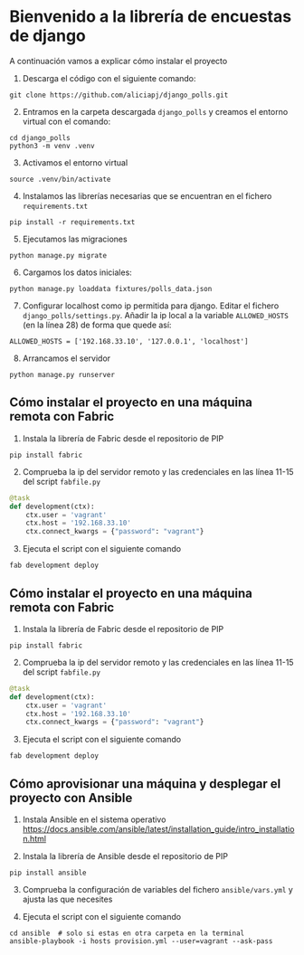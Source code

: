 # Bienvenido a la librería de encuestas de django

A continuación vamos a explicar cómo instalar el proyecto

1. Descarga el código con el siguiente comando:

```
git clone https://github.com/aliciapj/django_polls.git
```

2. Entramos en la carpeta descargada `django_polls` y creamos el entorno virtual con el comando:
```
cd django_polls
python3 -m venv .venv
```

3. Activamos el entorno virtual
```
source .venv/bin/activate
```

4. Instalamos las librerías necesarias que se encuentran en el fichero `requirements.txt`
```
pip install -r requirements.txt
```

5. Ejecutamos las migraciones
```
python manage.py migrate
```

6. Cargamos los datos iniciales:
```
python manage.py loaddata fixtures/polls_data.json
```

7. Configurar localhost como ip permitida para django. Editar el fichero `django_polls/settings.py`. Añadir la ip local a la variable `ALLOWED_HOSTS` (en la línea 28) de forma que quede así:
```
ALLOWED_HOSTS = ['192.168.33.10', '127.0.0.1', 'localhost']
```

8. Arrancamos el servidor
```
python manage.py runserver
```

## Cómo instalar el proyecto en una máquina remota con Fabric

1. Instala la librería de Fabric desde el repositorio de PIP
```
pip install fabric
```

2. Comprueba la ip del servidor remoto y las credenciales en las línea 11-15 del script `fabfile.py`
```python
@task
def development(ctx):
    ctx.user = 'vagrant'
    ctx.host = '192.168.33.10'
    ctx.connect_kwargs = {"password": "vagrant"}
```

3. Ejecuta el script con el siguiente comando
```
fab development deploy
```

## Cómo instalar el proyecto en una máquina remota con Fabric

1. Instala la librería de Fabric desde el repositorio de PIP
```
pip install fabric
```

2. Comprueba la ip del servidor remoto y las credenciales en las línea 11-15 del script `fabfile.py`
```python
@task
def development(ctx):
    ctx.user = 'vagrant'
    ctx.host = '192.168.33.10'
    ctx.connect_kwargs = {"password": "vagrant"}
```

3. Ejecuta el script con el siguiente comando
```
fab development deploy
```

## Cómo aprovisionar una máquina y desplegar el proyecto con Ansible

1. Instala Ansible en el sistema operativo  
https://docs.ansible.com/ansible/latest/installation_guide/intro_installation.html

2. Instala la librería de Ansible desde el repositorio de PIP
```
pip install ansible
```

3. Comprueba la configuración de variables del fichero `ansible/vars.yml` y ajusta las que necesites

4. Ejecuta el script con el siguiente comando
```
cd ansible  # solo si estas en otra carpeta en la terminal
ansible-playbook -i hosts provision.yml --user=vagrant --ask-pass
```